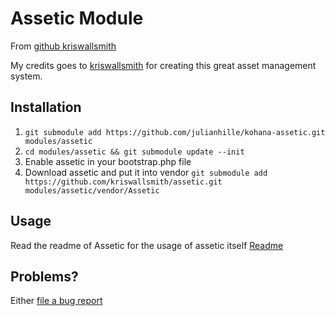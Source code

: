 Assetic Module
===========

From [github kriswallsmith](https://github.com/kriswallsmith/assetic/)



My credits goes to [kriswallsmith](https://github.com/kriswallsmith/) for creating this great asset management system.


Installation
------------

1. `git submodule add https://github.com/julianhille/kohana-assetic.git modules/assetic`
2. `cd modules/assetic && git submodule update --init`
3. Enable assetic in your bootstrap.php file
4. Download assetic and put it into vendor
	`git submodule add https://github.com/kriswallsmith/assetic.git modules/assetic/vendor/Assetic`


Usage
-----


Read the readme of Assetic for the usage of assetic itself [Readme](https://github.com/kriswallsmith/assetic/blob/master/README.md)




Problems?
---------

Either [file a bug report](http://github.com/julianhille/kohana-assetic/issues)